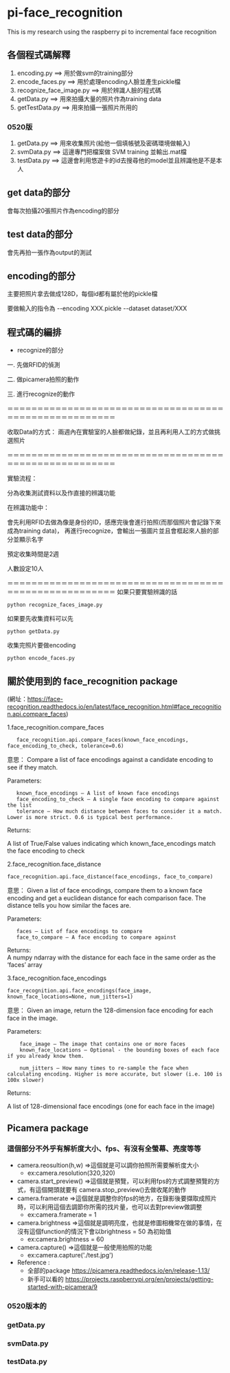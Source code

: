 # pi-face_recognition
This is my research using the raspberry pi to incremental face recognition

## 各個程式碼解釋
  1. encoding.py ==> 用於做svm的training部分
  2. encode_faces.py ==> 用於處理encoding人臉並產生pickle檔
  3. recognize_face_image.py ==> 用於辨識人臉的程式碼
  4. getData.py ==> 用來拍攝大量的照片作為training data
  5. getTestData.py ==> 用來拍攝一張照片所用的
  ### 0520版
  1. getData.py ==> 用來收集照片(給他一個填帳號及密碼環境做輸入)
  2. svmData.py ==> 這邊專門把檔案做 SVM training 並輸出.mat檔
  3. testData.py ==> 這邊會利用悠遊卡的id去搜尋他的model並且辨識他是不是本人
  






## get data的部分

會每次拍攝20張照片作為encoding的部分


## test data的部分

會先再拍一張作為output的測試


## encoding的部分

主要把照片拿去做成128D，每個id都有屬於他的pickle檔

要做輸入的指令為 --encoding XXX.pickle --dataset dataset/XXX




## 程式碼的編排


* recognize的部分

一. 先做RFID的偵測

二. 做picamera拍照的動作

三. 進行recognize的動作

＝＝＝＝＝＝＝＝＝＝＝＝＝＝＝＝＝＝＝＝＝＝＝＝＝＝＝＝＝＝＝＝＝＝＝＝＝＝＝＝＝＝＝＝＝＝＝＝＝＝＝＝＝＝

收取Data的方式：
兩週內在實驗室的人臉都做紀錄，並且再利用人工的方式做挑選照片

＝＝＝＝＝＝＝＝＝＝＝＝＝＝＝＝＝＝＝＝＝＝＝＝＝＝＝＝＝＝＝＝＝＝＝＝＝＝＝＝＝＝＝＝＝＝＝＝＝＝＝＝＝＝

實驗流程：

分為收集測試資料以及作直接的辨識功能

在辨識功能中：

會先利用RFID去做為像是身份的ID，感應完後會進行拍照(而那個照片會記錄下來成為training data)，
再進行recognize，會輸出一張圖片並且會框起來人臉的部分並顯示名字

預定收集時間是2週

人數設定10人





＝＝＝＝＝＝＝＝＝＝＝＝＝＝＝＝＝＝＝＝＝＝＝＝＝＝＝＝＝＝＝＝＝＝＝＝＝＝＝＝＝＝＝＝＝＝＝＝＝＝＝＝＝＝
如果只要實驗辨識的話
    
    python recognize_faces_image.py
    
如果要先收集資料可以先
    
    python getData.py
    
收集完照片要做encoding

    python encode_faces.py 
    


## 關於使用到的 face_recognition package 

(網址：https://face-recognition.readthedocs.io/en/latest/face_recognition.html#face_recognition.api.compare_faces)

1.face_recognition.compare_faces
       
       face_recognition.api.compare_faces(known_face_encodings, face_encoding_to_check, tolerance=0.6)

意思： Compare a list of face encodings against a candidate encoding to see if they match.

Parameters:	

       known_face_encodings – A list of known face encodings
       face_encoding_to_check – A single face encoding to compare against the list
       tolerance – How much distance between faces to consider it a match. Lower is more strict. 0.6 is typical best performance.
    
Returns:	

   A list of True/False values indicating which known_face_encodings match the face encoding to check

2.face_recognition.face_distance

    face_recognition.api.face_distance(face_encodings, face_to_compare)

意思： Given a list of face encodings, compare them to a known face encoding and get a euclidean distance for each comparison face. The distance tells you how similar the faces are.

Parameters:	

       faces – List of face encodings to compare
       face_to_compare – A face encoding to compare against

Returns:	
   A numpy ndarray with the distance for each face in the same order as the ‘faces’ array
   
3.face_recognition.face_encodings

    face_recognition.api.face_encodings(face_image, known_face_locations=None, num_jitters=1)
    
意思： Given an image, return the 128-dimension face encoding for each face in the image.

Parameters:	

        face_image – The image that contains one or more faces
        known_face_locations – Optional - the bounding boxes of each face if you already know them.
   
        num_jitters – How many times to re-sample the face when calculating encoding. Higher is more accurate, but slower (i.e. 100 is 100x slower)

Returns:	
   
   A list of 128-dimensional face encodings (one for each face in the image)
    

## Picamera package
### 這個部分不外乎有解析度大小、fps、有沒有全螢幕、亮度等等
* camera.reosultion(h,w) =>這個就是可以調你拍照所需要解析度大小
  * ex:camera.resolution(320,320)
* camera.start_preview() =>這個就是預覽，可以利用fps的方式調整預覽的方式，有這個開頭就要有 camera.stop_preview()去做收尾的動作
* camera.framerate =>這個就是調整你的fps的地方，在錄影後要擷取成照片時，可以利用這個去調節你所需的找片量，也可以去對preview做調整
  * ex:camera.framerate = 1
* camera.brightness =>這個就是調明亮度，也就是修圖相機常在做的事情，在沒有這個function的情況下會以brightness = 50 為初始值
  * ex:camera.brightness = 60
* camera.capture() =>這個就是一般使用拍照的功能
  * ex:camera.capture('./test.jpg')
* Reference :
  * 全部的package https://picamera.readthedocs.io/en/release-1.13/
  * 新手可以看的 https://projects.raspberrypi.org/en/projects/getting-started-with-picamera/9

### 0520版本的

### getData.py

### svmData.py

### testData.py




